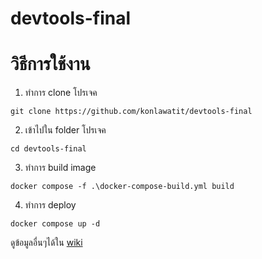 # devtools-final
# วิธีการใช้งาน

1. ทำการ clone โปรเจค
```
git clone https://github.com/konlawatit/devtools-final
```
2. เข้าไปใน folder โปรเจค
```
cd devtools-final
```
3. ทำการ build image
```
docker compose -f .\docker-compose-build.yml build
```
4. ทำการ deploy
```
docker compose up -d
```

ดูข้อมูลอื่นๆได้ใน [wiki](https://github.com/konlawatit/devtools-final/wiki)
